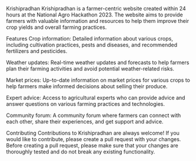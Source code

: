 Krishipradhan
Krishipradhan is a farmer-centric website created within 24 hours at the National Agro Hackathon 2023. The website aims to provide farmers with valuable information and resources to help them improve their crop yields and overall farming practices.

Features
Crop information: Detailed information about various crops, including cultivation practices, pests and diseases, and recommended fertilizers and pesticides.

Weather updates: Real-time weather updates and forecasts to help farmers plan their farming activities and avoid potential weather-related risks.

Market prices: Up-to-date information on market prices for various crops to help farmers make informed decisions about selling their produce.

Expert advice: Access to agricultural experts who can provide advice and answer questions on various farming practices and technologies.

Community forum: A community forum where farmers can connect with each other, share their experiences, and get support and advice.

Contributing
Contributions to Krishipradhan are always welcome! If you would like to contribute, please create a pull request with your changes. Before creating a pull request, please make sure that your changes are thoroughly tested and do not break any existing functionality.
